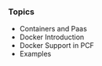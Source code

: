 <!-- .element: class="toc" -->
<!-- .slide: data-menu-title="" -->

### Topics

* Containers and Paas
* Docker Introduction
* Docker Support in PCF<!-- .element: class="current-item" -->
* Examples

<i class="fa fa-cloud fa-lg"></i>
